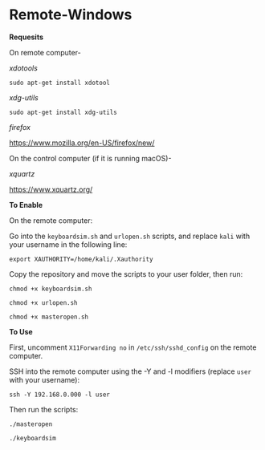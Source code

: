 # Remote-Windows

**Requesits**

On remote computer-

*xdotools*

```sudo apt-get install xdotool```

*xdg-utils*

```sudo apt-get install xdg-utils```

*firefox*

https://www.mozilla.org/en-US/firefox/new/

On the control computer (if it is running macOS)-

*xquartz*

https://www.xquartz.org/

**To Enable**

On the remote computer: 

Go into the `keyboardsim.sh` and `urlopen.sh` scripts, and replace `kali` with your username in the following line:

```export XAUTHORITY=/home/kali/.Xauthority```

Copy the repository and move the scripts to your user folder, then run:

```chmod +x keyboardsim.sh```

```chmod +x urlopen.sh```

```chmod +x masteropen.sh```

**To Use**

First, uncomment `X11Forwarding no` in `/etc/ssh/sshd_config` on the remote computer.

SSH into the remote computer using the -Y and -l modifiers (replace `user` with your username):

```ssh -Y 192.168.0.000 -l user```

Then run the scripts:

```./masteropen```

```./keyboardsim```
